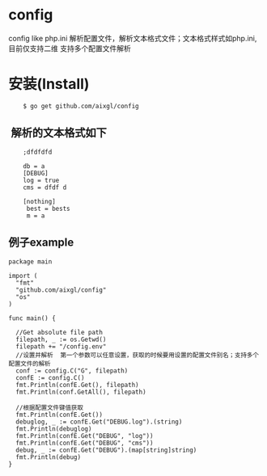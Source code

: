 # config
config like php.ini
解析配置文件，解析文本格式文件；文本格式样式如php.ini,目前仅支持二维
支持多个配置文件解析

# 安装(Install)

```
    $ go get github.com/aixgl/config
```

##  解析的文本格式如下

```
    ;dfdfdfd

    db = a
    [DEBUG]
    log = true
    cms = dfdf d

    [nothing]
     best = bests
     m = a
```

## 例子example

```
package main

import (
  "fmt"
  "github.com/aixgl/config"
  "os"
)

func main() {

  //Get absolute file path
  filepath, _ := os.Getwd()
  filepath += "/config.env"
  //设置并解析  第一个参数可以任意设置，获取的时候要用设置的配置文件别名；支持多个配置文件的解析
  conf := config.C("G", filepath)
  confE := config.C()
  fmt.Println(confE.Get(), filepath)
  fmt.Println(conf.GetAll(), filepath)

  //根据配置文件键值获取
  fmt.Println(confE.Get())
  debuglog, _ := confE.Get("DEBUG.log").(string)
  fmt.Println(debuglog)
  fmt.Println(confE.Get("DEBUG", "log"))
  fmt.Println(confE.Get("DEBUG", "cms"))
  debug, _ := confE.Get("DEBUG").(map[string]string)
  fmt.Println(debug)
}
```
